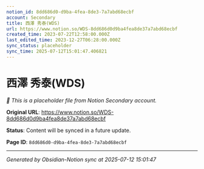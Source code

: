 ```yaml
---
notion_id: 8dd686d0-d9ba-4fea-8de3-7a7abd68ecbf
account: Secondary
title: 西澤 秀泰(WDS)
url: https://www.notion.so/WDS-8dd686d0d9ba4fea8de37a7abd68ecbf
created_time: 2023-07-22T12:58:00.000Z
last_edited_time: 2023-12-27T06:28:00.000Z
sync_status: placeholder
sync_time: 2025-07-12T15:01:47.406821
---
```


# 西澤 秀泰(WDS)

*🔄 This is a placeholder file from Notion Secondary account.*

**Original URL**: https://www.notion.so/WDS-8dd686d0d9ba4fea8de37a7abd68ecbf

**Status**: Content will be synced in a future update.

**Page ID**: `8dd686d0-d9ba-4fea-8de3-7a7abd68ecbf`

---

*Generated by Obsidian-Notion sync at 2025-07-12 15:01:47*
